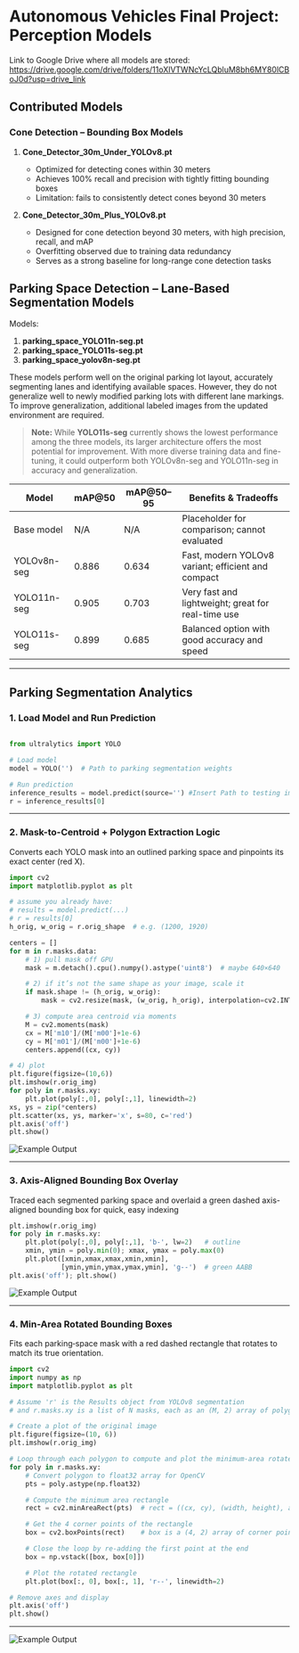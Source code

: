 # Autonomous Vehicles Final Project: Perception Models

Link to Google Drive where all models are stored:  
https://drive.google.com/drive/folders/11oXlVTWNcYcLQbluM8bh6MY80lCBoJ0d?usp=drive_link

## Contributed Models

### Cone Detection – Bounding Box Models

1. **Cone_Detector_30m_Under_YOLOv8.pt**  
   - Optimized for detecting cones within 30 meters  
   - Achieves 100% recall and precision with tightly fitting bounding boxes  
   - Limitation: fails to consistently detect cones beyond 30 meters  

2. **Cone_Detector_30m_Plus_YOLOv8.pt**  
   - Designed for cone detection beyond 30 meters, with high precision, recall, and mAP  
   - Overfitting observed due to training data redundancy  
   - Serves as a strong baseline for long-range cone detection tasks  

## Parking Space Detection – Lane-Based Segmentation Models

Models:  
1. **parking_space_YOLO11n-seg.pt**  
2. **parking_space_YOLO11s-seg.pt**  
3. **parking_space_yolov8n-seg.pt**  

These models perform well on the original parking lot layout, accurately segmenting lanes and identifying available spaces. However, they do not generalize well to newly modified parking lots with different lane markings. To improve generalization, additional labeled images from the updated environment are required.

> **Note:** While **YOLO11s-seg** currently shows the lowest performance among the three models, its larger architecture offers the most potential for improvement. With more diverse training data and fine-tuning, it could outperform both YOLOv8n-seg and YOLO11n-seg in accuracy and generalization.

| Model             | mAP@50 | mAP@50–95 | Benefits & Tradeoffs                              |
|-------------------|--------|-----------|---------------------------------------------------|
| Base model        | N/A    | N/A       | Placeholder for comparison; cannot evaluated         |
| YOLOv8n-seg       | 0.886  | 0.634     | Fast, modern YOLOv8 variant; efficient and compact |
| YOLO11n-seg       | 0.905  | 0.703     | Very fast and lightweight; great for real-time use |
| YOLO11s-seg       | 0.899  | 0.685     | Balanced option with good accuracy and speed      |

---

## Parking Segmentation Analytics 

### 1. Load Model and Run Prediction

```python

from ultralytics import YOLO

# Load model
model = YOLO('')  # Path to parking segmentation weights 

# Run prediction
inference_results = model.predict(source='') #Insert Path to testing image
r = inference_results[0]
```

---

### 2. Mask-to-Centroid + Polygon Extraction Logic

Converts each YOLO mask into an outlined parking space and pinpoints its exact center (red X).

```python
import cv2
import matplotlib.pyplot as plt

# assume you already have:
# results = model.predict(...)
# r = results[0]
h_orig, w_orig = r.orig_shape  # e.g. (1200, 1920)

centers = []
for m in r.masks.data:
    # 1) pull mask off GPU
    mask = m.detach().cpu().numpy().astype('uint8')  # maybe 640×640

    # 2) if it’s not the same shape as your image, scale it
    if mask.shape != (h_orig, w_orig):
        mask = cv2.resize(mask, (w_orig, h_orig), interpolation=cv2.INTER_NEAREST)

    # 3) compute area centroid via moments
    M = cv2.moments(mask)
    cx = M['m10']/(M['m00']+1e-6)
    cy = M['m01']/(M['m00']+1e-6)
    centers.append((cx, cy))

# 4) plot
plt.figure(figsize=(10,6))
plt.imshow(r.orig_img)
for poly in r.masks.xy:
    plt.plot(poly[:,0], poly[:,1], linewidth=2)
xs, ys = zip(*centers)
plt.scatter(xs, ys, marker='x', s=80, c='red')
plt.axis('off')
plt.show()

```
![Example Output](https://github.com/user-attachments/assets/2e8529c5-e093-41d7-9bd4-e8821c0fb071)

---

### 3. Axis-Aligned Bounding Box Overlay

Traced each segmented parking space and overlaid a green dashed axis-aligned bounding box for quick, easy indexing

```python
plt.imshow(r.orig_img)
for poly in r.masks.xy:
    plt.plot(poly[:,0], poly[:,1], 'b-', lw=2)   # outline
    xmin, ymin = poly.min(0); xmax, ymax = poly.max(0)
    plt.plot([xmin,xmax,xmax,xmin,xmin],
             [ymin,ymin,ymax,ymax,ymin], 'g--')  # green AABB
plt.axis('off'); plt.show()

```
![Example Output](https://github.com/user-attachments/assets/fb3cfabd-9433-4bd5-afa9-e24bb354e075)

---

### 4. Min-Area Rotated Bounding Boxes

Fits each parking‑space mask with a red dashed rectangle that rotates to match its true orientation.

```python
import cv2
import numpy as np
import matplotlib.pyplot as plt

# Assume 'r' is the Results object from YOLOv8 segmentation
# and r.masks.xy is a list of N masks, each as an (M, 2) array of polygon vertices.

# Create a plot of the original image
plt.figure(figsize=(10, 6))
plt.imshow(r.orig_img)

# Loop through each polygon to compute and plot the minimum-area rotated rectangle
for poly in r.masks.xy:
    # Convert polygon to float32 array for OpenCV
    pts = poly.astype(np.float32)

    # Compute the minimum area rectangle
    rect = cv2.minAreaRect(pts)  # rect = ((cx, cy), (width, height), angle)

    # Get the 4 corner points of the rectangle
    box = cv2.boxPoints(rect)    # box is a (4, 2) array of corner points

    # Close the loop by re-adding the first point at the end
    box = np.vstack([box, box[0]])

    # Plot the rotated rectangle
    plt.plot(box[:, 0], box[:, 1], 'r--', linewidth=2)

# Remove axes and display
plt.axis('off')
plt.show()
```

---
![Example Output](https://github.com/user-attachments/assets/d5559703-e14d-4a2d-87db-8772fbc87bec)
